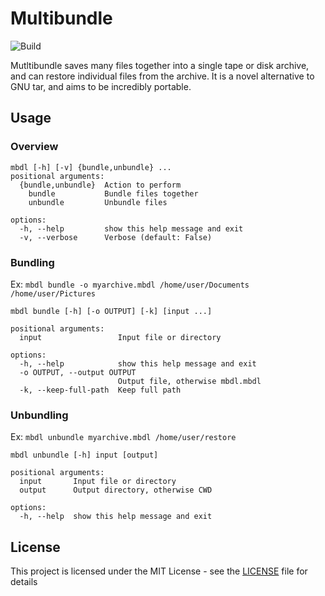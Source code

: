 # Multibundle
![Build](https://github.com/Sid220/mutlibundle/actions/workflows/build.yml/badge.svg)

Mutltibundle saves many files together into a single tape or disk archive, and can restore individual files from the archive. It is a novel alternative to GNU tar, and aims to be incredibly portable.

## Usage
### Overview
```
mbdl [-h] [-v] {bundle,unbundle} ...
positional arguments:
  {bundle,unbundle}  Action to perform
    bundle           Bundle files together
    unbundle         Unbundle files

options:
  -h, --help         show this help message and exit
  -v, --verbose      Verbose (default: False)
```
### Bundling
Ex: `mbdl bundle -o myarchive.mbdl /home/user/Documents /home/user/Pictures`
```
mbdl bundle [-h] [-o OUTPUT] [-k] [input ...]

positional arguments:
  input                 Input file or directory

options:
  -h, --help            show this help message and exit
  -o OUTPUT, --output OUTPUT
                        Output file, otherwise mbdl.mbdl
  -k, --keep-full-path  Keep full path
```
### Unbundling
Ex: `mbdl unbundle myarchive.mbdl /home/user/restore`
```
mbdl unbundle [-h] input [output]

positional arguments:
  input       Input file or directory
  output      Output directory, otherwise CWD

options:
  -h, --help  show this help message and exit
```

## License
This project is licensed under the MIT License - see the [LICENSE](LICENSE) file for details